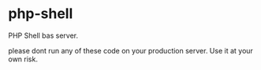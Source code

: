 # php-shell
PHP Shell bas server. 

please dont run any of these code on your production server. Use it at your own risk.
